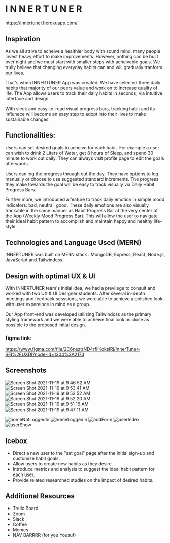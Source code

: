 # I N N E R T U N E R

https://innertuner.herokuapp.com/

## Inspiration 
As we all strive to acheive a healthier body with sound mind, many people invest heavy effort to make improvements. However, nothing can be built over night and we must start with smaller steps with acheivable goals. We trully believe that changing everyday habits can and will gradually tranform our lives. 

That's when INNERTUNER App was created. We have selected three daily habits that majority of our peers value and work on to increase quality of life. The App allows users to track their daily habits in seconds, via intuitive interface and design. 

With sleek and easy-to-read visual progress bars, tracking habit and its influnece will become an easy step to adopt into their lives to make sustainable changes. 


## Functionalities: 

Users can set desired goals to acheive for each habit. For example a user can wish to drink 2 Liters of Water, get 8 hours of Sleep, and spend 30 minute to work out daily. They can always visit profile page to edit the goals afterwards.

Users can log the progress through out the day. They have options to log manually or choose to use suggested standard increments. The progress they make towards the goal will be easy to track visually via Daily Habit Progress Bars. 

Further more, we introduced a feature to track daily emotion in simple mood indicators: bad, neutral, good. These daily emotions are also visually trackable in the same manner as Habit Progress Bar at the very center of the App (Weekly Mood Progress Bar). This will allow the user to navigate their ideal habit pattern to accomplish and maintain happy and healthy life-style. 


## Technologies and Language Used (MERN)
 
 INNERTUNER was built on MERN stack : 
 MongoDB, Express, React, Node.js, JavaScript and Tailwindcss.


## Design with optimal UX & UI
With INNERTUNER team's initial idea, we had a previlege to consult and worked with two UX & UI Designer students. After several in-depth meetings and feedback sesssions, we were able to achieve a polished look with user expereince in mind as a group. 

Our App front-end was developed utilizing Tailwindcss as the primary styling framework and we were able to acheive final look as close as possible to the proposed initial design.

### figma link: 
https://www.figma.com/file/2C6neztrND4rfIlKoksIRj/InnerTuner-SEI%2FUXDI?node-id=1304%3A2173



## Screenshots
![Screen Shot 2021-11-19 at 9 46 52 AM](https://user-images.githubusercontent.com/71451754/142643069-1485aa14-11d5-4b03-8402-7150b4145db9.png)
![Screen Shot 2021-11-19 at 9 53 41 AM](https://user-images.githubusercontent.com/71451754/142643059-036a2c21-b038-4c27-a863-f7ef8f2db5de.png)
![Screen Shot 2021-11-19 at 9 52 52 AM](https://user-images.githubusercontent.com/71451754/142643062-0d38f521-f270-45b1-a578-f29d1dc83c8c.png)
![Screen Shot 2021-11-19 at 9 52 20 AM](https://user-images.githubusercontent.com/71451754/142643064-3510212d-85fd-4085-a39b-dcbdd3738766.png)
![Screen Shot 2021-11-19 at 9 51 16 AM](https://user-images.githubusercontent.com/71451754/142643066-bdbb6d43-44c0-49c7-a193-1bb9497ba276.png)
![Screen Shot 2021-11-19 at 9 47 11 AM](https://user-images.githubusercontent.com/71451754/142643068-90fe1c31-b634-4333-a9f1-38757369ec10.png)





![homeNotLoggedIn](images/img1.png)
![homeLoggedIn](images/img2.png)
![addForm](images/add.png)
![userIndex](images/img3.png)
![userShow](images/img4.png)

## Icebox
- Direct a new user to the "set goal" page after the initial sign-up and customize habit goals.
- Allow users to create new habits as they desire.
- Introduce metrics and analysis to suggest the ideal habit pattern for each user.
- Provide related researched studies on the impact of desired habits. 

## Additional Resources 
- Trello Board
- Zoom 
- Slack
- Coffee
- Memes
- NAV BARRRR (for you Yousuf)
